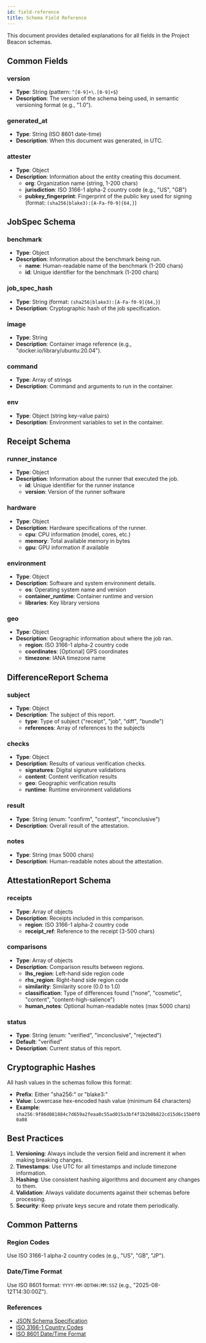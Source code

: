 ```yaml
---
id: field-reference
title: Schema Field Reference
---
```


This document provides detailed explanations for all fields in the Project Beacon schemas.

## Common Fields

### version
- **Type**: String (pattern: `^[0-9]+\.[0-9]+$`)
- **Description**: The version of the schema being used, in semantic versioning format (e.g., "1.0").

### generated_at
- **Type**: String (ISO 8601 date-time)
- **Description**: When this document was generated, in UTC.

### attester
- **Type**: Object
- **Description**: Information about the entity creating this document.
  - **org**: Organization name (string, 1-200 chars)
  - **jurisdiction**: ISO 3166-1 alpha-2 country code (e.g., "US", "GB")
  - **pubkey_fingerprint**: Fingerprint of the public key used for signing (format: `(sha256|blake3):[A-Fa-f0-9]{64,}`)

## JobSpec Schema

### benchmark
- **Type**: Object
- **Description**: Information about the benchmark being run.
  - **name**: Human-readable name of the benchmark (1-200 chars)
  - **id**: Unique identifier for the benchmark (1-200 chars)

### job_spec_hash
- **Type**: String (format: `(sha256|blake3):[A-Fa-f0-9]{64,}`)
- **Description**: Cryptographic hash of the job specification.

### image
- **Type**: String
- **Description**: Container image reference (e.g., "docker.io/library/ubuntu:20.04").

### command
- **Type**: Array of strings
- **Description**: Command and arguments to run in the container.

### env
- **Type**: Object (string key-value pairs)
- **Description**: Environment variables to set in the container.

## Receipt Schema

### runner_instance
- **Type**: Object
- **Description**: Information about the runner that executed the job.
  - **id**: Unique identifier for the runner instance
  - **version**: Version of the runner software

### hardware
- **Type**: Object
- **Description**: Hardware specifications of the runner.
  - **cpu**: CPU information (model, cores, etc.)
  - **memory**: Total available memory in bytes
  - **gpu**: GPU information if available

### environment
- **Type**: Object
- **Description**: Software and system environment details.
  - **os**: Operating system name and version
  - **container_runtime**: Container runtime and version
  - **libraries**: Key library versions

### geo
- **Type**: Object
- **Description**: Geographic information about where the job ran.
  - **region**: ISO 3166-1 alpha-2 country code
  - **coordinates**: [Optional] GPS coordinates
  - **timezone**: IANA timezone name

## DifferenceReport Schema

### subject
- **Type**: Object
- **Description**: The subject of this report.
  - **type**: Type of subject ("receipt", "job", "diff", "bundle")
  - **references**: Array of references to the subjects

### checks
- **Type**: Object
- **Description**: Results of various verification checks.
  - **signatures**: Digital signature validations
  - **content**: Content verification results
  - **geo**: Geographic verification results
  - **runtime**: Runtime environment validations

### result
- **Type**: String (enum: "confirm", "contest", "inconclusive")
- **Description**: Overall result of the attestation.

### notes
- **Type**: String (max 5000 chars)
- **Description**: Human-readable notes about the attestation.

## AttestationReport Schema

### receipts
- **Type**: Array of objects
- **Description**: Receipts included in this comparison.
  - **region**: ISO 3166-1 alpha-2 country code
  - **receipt_ref**: Reference to the receipt (3-500 chars)

### comparisons
- **Type**: Array of objects
- **Description**: Comparison results between regions.
  - **lhs_region**: Left-hand side region code
  - **rhs_region**: Right-hand side region code
  - **similarity**: Similarity score (0.0 to 1.0)
  - **classification**: Type of differences found ("none", "cosmetic", "content", "content-high-salience")
  - **human_notes**: Optional human-readable notes (max 5000 chars)

### status
- **Type**: String (enum: "verified", "inconclusive", "rejected")
- **Default**: "verified"
- **Description**: Current status of this report.

## Cryptographic Hashes

All hash values in the schemas follow this format:
- **Prefix**: Either "sha256:" or "blake3:"
- **Value**: Lowercase hex-encoded hash value (minimum 64 characters)
- **Example**: `sha256:9f86d081884c7d659a2feaa0c55ad015a3bf4f1b2b0b822cd15d6c15b0f00a08`

## Best Practices

1. **Versioning**: Always include the version field and increment it when making breaking changes.
2. **Timestamps**: Use UTC for all timestamps and include timezone information.
3. **Hashing**: Use consistent hashing algorithms and document any changes to them.
4. **Validation**: Always validate documents against their schemas before processing.
5. **Security**: Keep private keys secure and rotate them periodically.

## Common Patterns

### Region Codes
Use ISO 3166-1 alpha-2 country codes (e.g., "US", "GB", "JP").

### Date/Time Format
Use ISO 8601 format: `YYYY-MM-DDTHH:MM:SSZ` (e.g., "2025-08-12T14:30:00Z").

### References
- [JSON Schema Specification](https://json-schema.org/)
- [ISO 3166-1 Country Codes](https://www.iso.org/iso-3166-country-codes.html)
- [ISO 8601 Date/Time Format](https://www.iso.org/iso-8601-date-and-time-format.html)
